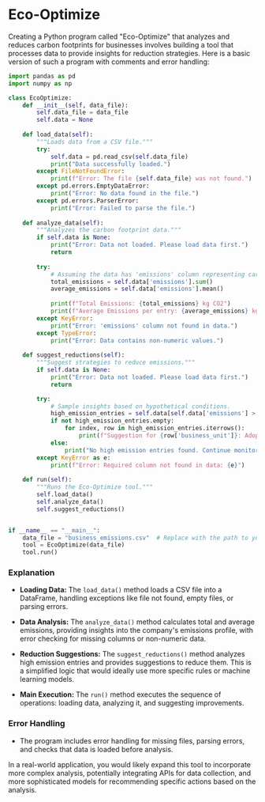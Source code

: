 # Eco-Optimize

Creating a Python program called "Eco-Optimize" that analyzes and reduces carbon footprints for businesses involves building a tool that processes data to provide insights for reduction strategies. Here is a basic version of such a program with comments and error handling:

```python
import pandas as pd
import numpy as np

class EcoOptimize:
    def __init__(self, data_file):
        self.data_file = data_file
        self.data = None
    
    def load_data(self):
        """Loads data from a CSV file."""
        try:
            self.data = pd.read_csv(self.data_file)
            print("Data successfully loaded.")
        except FileNotFoundError:
            print(f"Error: The file {self.data_file} was not found.")
        except pd.errors.EmptyDataError:
            print("Error: No data found in the file.")
        except pd.errors.ParserError:
            print("Error: Failed to parse the file.")
    
    def analyze_data(self):
        """Analyzes the carbon footprint data."""
        if self.data is None:
            print("Error: Data not loaded. Please load data first.")
            return
        
        try:
            # Assuming the data has 'emissions' column representing carbon emissions.
            total_emissions = self.data['emissions'].sum()
            average_emissions = self.data['emissions'].mean()
            
            print(f"Total Emissions: {total_emissions} kg CO2")
            print(f"Average Emissions per entry: {average_emissions} kg CO2")
        except KeyError:
            print("Error: 'emissions' column not found in data.")
        except TypeError:
            print("Error: Data contains non-numeric values.")
    
    def suggest_reductions(self):
        """Suggest strategies to reduce emissions."""
        if self.data is None:
            print("Error: Data not loaded. Please load data first.")
            return

        try:
            # Sample insights based on hypothetical conditions.
            high_emission_entries = self.data[self.data['emissions'] > 1000]
            if not high_emission_entries.empty:
                for index, row in high_emission_entries.iterrows():
                    print(f"Suggestion for {row['business_unit']}: Adopt renewable energy to reduce emissions.")
            else:
                print("No high emission entries found. Continue monitoring for reduction opportunities.")
        except KeyError as e:
            print(f"Error: Required column not found in data: {e}")
    
    def run(self):
        """Runs the Eco-Optimize tool."""
        self.load_data()
        self.analyze_data()
        self.suggest_reductions()


if __name__ == "__main__":
    data_file = "business_emissions.csv"  # Replace with the path to your CSV file
    tool = EcoOptimize(data_file)
    tool.run()
```

### Explanation

- **Loading Data:** The `load_data()` method loads a CSV file into a DataFrame, handling exceptions like file not found, empty files, or parsing errors.
  
- **Data Analysis:** The `analyze_data()` method calculates total and average emissions, providing insights into the company's emissions profile, with error checking for missing columns or non-numeric data.

- **Reduction Suggestions:** The `suggest_reductions()` method analyzes high emission entries and provides suggestions to reduce them. This is a simplified logic that would ideally use more specific rules or machine learning models.

- **Main Execution:** The `run()` method executes the sequence of operations: loading data, analyzing it, and suggesting improvements.

### Error Handling
- The program includes error handling for missing files, parsing errors, and checks that data is loaded before analysis. 

In a real-world application, you would likely expand this tool to incorporate more complex analysis, potentially integrating APIs for data collection, and more sophisticated models for recommending specific actions based on the analysis.